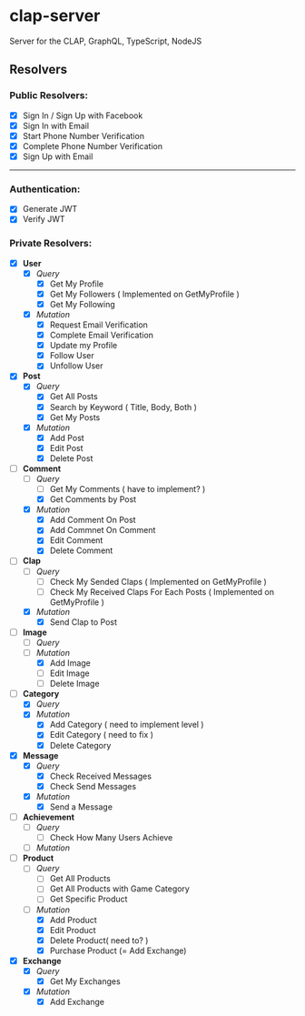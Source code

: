 # clap-server

Server for the CLAP, GraphQL, TypeScript, NodeJS

## Resolvers

### Public Resolvers:

- [x] Sign In / Sign Up with Facebook
- [x] Sign In with Email
- [x] Start Phone Number Verification
- [x] Complete Phone Number Verification
- [x] Sign Up with Email

---

### Authentication:

- [x] Generate JWT
- [x] Verify JWT

### Private Resolvers:

- [x] **User**
  - [x] _Query_
    - [x] Get My Profile
    - [x] Get My Followers ( Implemented on GetMyProfile )
    - [x] Get My Following
  - [x] _Mutation_
    - [x] Request Email Verification
    - [x] Complete Email Verification
    - [x] Update my Profile
    - [x] Follow User
    - [x] Unfollow User
- [x] **Post**
  - [x] _Query_
    - [x] Get All Posts
    - [x] Search by Keyword ( Title, Body, Both )
    - [x] Get My Posts
  - [x] _Mutation_
    - [x] Add Post
    - [x] Edit Post
    - [x] Delete Post
- [ ] **Comment**
  - [ ] _Query_
    - [ ] Get My Comments ( have to implement? )
    - [x] Get Comments by Post
  - [x] _Mutation_
    - [x] Add Comment On Post
    - [x] Add Commnet On Comment
    - [x] Edit Comment
    - [x] Delete Comment
- [ ] **Clap**
  - [ ] _Query_
    - [ ] Check My Sended Claps ( Implemented on GetMyProfile )
    - [ ] Check My Received Claps For Each Posts ( Implemented on GetMyProfile )
  - [x] _Mutation_
    - [x] Send Clap to Post
- [ ] **Image**
  - [ ] _Query_
  - [ ] _Mutation_
    - [x] Add Image
    - [ ] Edit Image
    - [ ] Delete Image
- [ ] **Category**
  - [x] _Query_
  - [x] _Mutation_
    - [x] Add Category ( need to implement level )
    - [x] Edit Category ( need to fix )
    - [x] Delete Category
- [x] **Message**
  - [x] _Query_
    - [x] Check Received Messages
    - [x] Check Send Messages
  - [x] _Mutation_
    - [x] Send a Message
- [ ] **Achievement**
  - [ ] _Query_
    - [ ] Check How Many Users Achieve
  - [ ] _Mutation_
- [ ] **Product**
  - [ ] _Query_
    - [ ] Get All Products
    - [ ] Get All Products with Game Category
    - [ ] Get Specific Product
  - [ ] _Mutation_
    - [x] Add Product
    - [x] Edit Product
    - [x] Delete Product( need to? )
    - [x] Purchase Product (= Add Exchange)
- [x] **Exchange**
  - [x] _Query_
    - [x] Get My Exchanges
  - [x] _Mutation_
    - [x] Add Exchange
